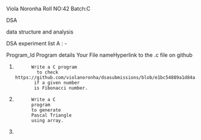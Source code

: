 Viola Noronha Roll NO:42 Batch:C

DSA

data structure and analysis


DSA experiment list A : -


Program_Id  	       Program details                             	Your File nameHyperlink to the .c file on github

   1.          	Write a C program                     
                  to check                           https://github.com/violanoronha/dsasubmissions/blob/e1bc54889a1d84ac924492ed1c4aa36398ad4a90/FibonacciSeries.c
                 if a given number
                 is Fibonacci number.
   
   2.           Write a C
                program                     
                to generate
                Pascal Triangle               
                using array.
                
   3.                        
